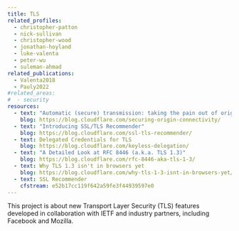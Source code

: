```yaml
---
title: TLS
related_profiles:
  - christopher-patton
  - nick-sullivan
  - christopher-wood
  - jonathan-hoyland
  - luke-valenta
  - peter-wu
  - suleman-ahmad
related_publications:
  - Valenta2018
  - Pauly2022
#related_areas:
#  - security
resources:
  - text: "Automatic (secure) transmission: taking the pain out of origin connection security"
    blog: https://blog.cloudflare.com/securing-origin-connectivity/
  - text: "Introducing SSL/TLS Recommender"
    blog: https://blog.cloudflare.com/ssl-tls-recommender/
  - text: Delegated Credentials for TLS
    blog: https://blog.cloudflare.com/keyless-delegation/
  - text: "A Detailed Look at RFC 8446 (a.k.a. TLS 1.3)"
    blog: https://blog.cloudflare.com/rfc-8446-aka-tls-1-3/
  - text: Why TLS 1.3 isn't in browsers yet
    blog: https://blog.cloudflare.com/why-tls-1-3-isnt-in-browsers-yet/
  - text: SSL Recommender
    cfstream: e52b17cc119f642a59fe3f44939597e0
---
```


This project is about new Transport Layer Security (TLS) features developed in collaboration with IETF and industry partners, including Facebook and Mozilla.